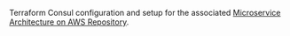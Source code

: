Terraform Consul configuration and setup for the associated [Microservice Architecture on AWS Repository](https://github.com/hashicorp/microservices-architecture-on-aws).